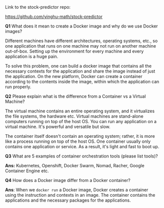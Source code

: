 Link to the stock-predictor repo: 

https://github.com/yinghu-math/stock-predictor


**Q1** What does it mean to create a Docker image and why do we use Docker images?

Different machines have different architectures, operating systems, etc., so one application that runs on one machine may not run on another machine out-of-box. Setting up the environment for every machine and every application is a huge pain.  

To solve this problem, one can build a docker image that contains all the necessary contexts for the application and share the image instead of just the application. 
On the new platform, Docker can create a container according to the contents inside the image, within which the application can run properly.  

**Q2** Please explain what is the difference from a Container vs a Virtual Machine?

The virtual machine contains an entire operating system, and it virtualizes the file systems, the hardware etc. Virtual machines are stand-alone computers running on top of the host OS. You can run any application on a virtual machine. It's powerful and versatile but slow. 

The container itself doesn't contain an operating system; rather, it is more like a process running on top of the host OS. One container usually only contains one application or service. As a result, it's light and fast to boot up. 

**Q3** What are 5 examples of container orchestration tools (please list tools)?

**Ans:** Kubernetes, Openshift,  Docker Swarm, Nomad, Racher, Google Container Engine etc. 

**Q4** How does a Docker image differ from a Docker container?

**Ans**: When we `docker run` a Docker image, Docker creates a container using the instruction and contexts in an image. The container contains the applications and the necessary packages for the applications. 